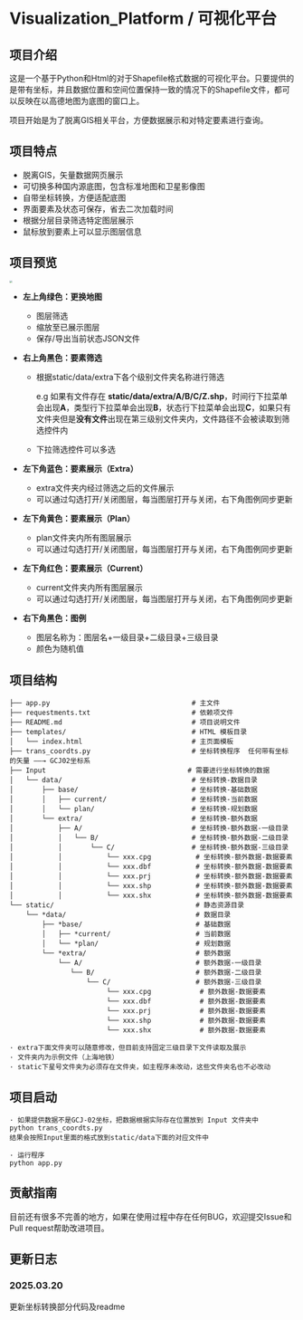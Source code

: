 ﻿# Visualization_Platform / 可视化平台

## 项目介绍

这是一个基于Python和Html的对于Shapefile格式数据的可视化平台。只要提供的是带有坐标，并且数据位置和空间位置保持一致的情况下的Shapefile文件，都可以反映在以高德地图为底图的窗口上。

项目开始是为了脱离GIS相关平台，方便数据展示和对特定要素进行查询。

## 项目特点

- 脱离GIS，矢量数据网页展示
- 可切换多种国内源底图，包含标准地图和卫星影像图
- 自带坐标转换，方便适配底图
- 界面要素及状态可保存，省去二次加载时间
- 根据分层目录筛选特定图层展示
- 鼠标放到要素上可以显示图层信息

## 项目预览

<img src="https://github.com/dlwlrmater/Visualization_Platform/blob/main/templates/6.%E5%8A%9F%E8%83%BD%E4%BB%8B%E7%BB%8D.png" style="zoom:30%;" />

- **左上角绿色：更换地图**

  - 图层筛选
  - 缩放至已展示图层
  - 保存/导出当前状态JSON文件

- **右上角黑色：要素筛选**

  - 根据static/data/extra下各个级别文件夹名称进行筛选

    e.g  如果有文件存在 **static/data/extra/A/B/C/Z.shp**，时间行下拉菜单会出现**A**，类型行下拉菜单会出现**B**，状态行下拉菜单会出现**C**，如果只有文件夹但是**没有文件**出现在第三级别文件夹内，文件路径不会被读取到筛选控件内

  - 下拉筛选控件可以多选

- **左下角蓝色：要素展示（Extra）**

  - extra文件夹内经过筛选之后的文件展示
  - 可以通过勾选打开/关闭图层，每当图层打开与关闭，右下角图例同步更新

- **左下角黄色：要素展示（Plan）**

  - plan文件夹内所有图层展示
  - 可以通过勾选打开/关闭图层，每当图层打开与关闭，右下角图例同步更新

- **左下角红色：要素展示（Current）**

  - current文件夹内所有图层展示
  - 可以通过勾选打开/关闭图层，每当图层打开与关闭，右下角图例同步更新

- **右下角黑色：图例**

  - 图层名称为：图层名+一级目录+二级目录+三级目录
  - 颜色为随机值

  

## 项目结构

```
├── app.py            			        	 # 主文件
├── requestments.txt 			       	   	 # 依赖项文件
├── README.md       			         	 # 项目说明文件
├── templates/         			        	 # HTML 模板目录
│   └── index.html      			         # 主页面模板
├── trans_coordts.py     			     	 # 坐标转换程序  任何带有坐标的矢量 ——→ GCJ02坐标系
├── Input        	  						# 需要进行坐标转换的数据
│   └── data/           			       	 # 坐标转换-数据目录
│       ├── base/        			      	 # 坐标转换-基础数据
│       │   ├── current/    			   	 # 坐标转换-当前数据
│       │   └── plan/          				 # 坐标转换-规划数据
│       └── extra/             				 # 坐标转换-额外数据
│           ├── A/                			 # 坐标转换-额外数据-一级目录
│           │   └── B/     	 			 	 # 坐标转换-额外数据-二级目录
│           │       └── C/  			     # 坐标转换-额外数据-三级目录
│           │        	└── xxx.cpg 	      # 坐标转换-额外数据-数据要素
│           │        	└── xxx.dbf 	      # 坐标转换-额外数据-数据要素
│           │        	└── xxx.prj 	      # 坐标转换-额外数据-数据要素
│           │        	└── xxx.shp 	      # 坐标转换-额外数据-数据要素
│           │        	└── xxx.shx 	      # 坐标转换-额外数据-数据要素	      
└── static/                 			      # 静态资源目录
    └── *data/              			   	  # 数据目录
        ├── *base/           	 			  # 基础数据
        │   ├── *current/   			  	  # 当前数据
        │   └── *plan/        			 	  # 规划数据
        └── *extra/         			   	  # 额外数据
            └── A/            				  # 额外数据-一级目录
               └── B/     	  				  # 额外数据-二级目录
                   └── C/     				  # 额外数据-三级目录
                	   	└── xxx.cpg 	       # 额外数据-数据要素
            	       	└── xxx.dbf 	       # 额外数据-数据要素
                       	└── xxx.prj 	  	   # 额外数据-数据要素
    	               	└── xxx.shp 		   # 额外数据-数据要素
	           	      	└── xxx.shx 		   # 额外数据-数据要素            

· extra下面文件夹可以随意修改，但目前支持固定三级目录下文件读取及展示
· 文件夹内为示例文件（上海地铁）
· static下星号文件夹为必须存在文件夹，如主程序未改动，这些文件夹名也不必改动
```

## 项目启动

```
· 如果提供数据不是GCJ-02坐标，把数据根据实际存在位置放到 Input 文件夹中
python trans_coordts.py
结果会按照Input里面的格式放到static/data下面的对应文件中

· 运行程序
python app.py
```

## 贡献指南

目前还有很多不完善的地方，如果在使用过程中存在任何BUG，欢迎提交Issue和Pull request帮助改进项目。

## 更新日志

### 2025.03.20

更新坐标转换部分代码及readme
